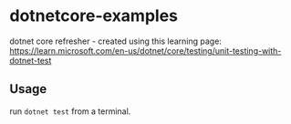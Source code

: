# dotnetcore-examples
dotnet core refresher - created using this learning page:  https://learn.microsoft.com/en-us/dotnet/core/testing/unit-testing-with-dotnet-test


## Usage
run `dotnet test` from a terminal.

